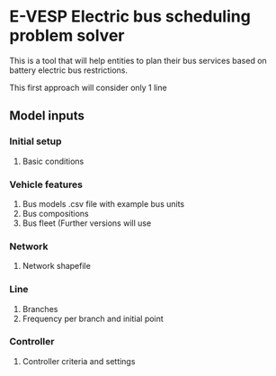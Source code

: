 # E-VESP Electric bus scheduling problem solver

This is a tool that will help entities to plan their bus services based on battery electric bus restrictions. 

This first approach will consider only 1 line 

## Model inputs
### Initial setup
1. Basic conditions
### Vehicle features
1. Bus models .csv file with example bus units
2. Bus compositions
3. Bus fleet (Further versions will use 
### Network
1. Network shapefile
### Line 
1. Branches
2. Frequency per branch and initial point
### Controller
1. Controller criteria and settings

